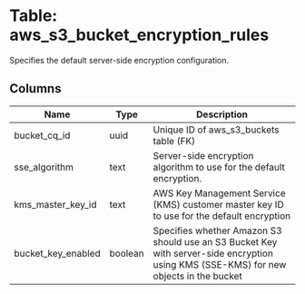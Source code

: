 
# Table: aws_s3_bucket_encryption_rules
Specifies the default server-side encryption configuration.
## Columns
| Name        | Type           | Description  |
| ------------- | ------------- | -----  |
|bucket_cq_id|uuid|Unique ID of aws_s3_buckets table (FK)|
|sse_algorithm|text|Server-side encryption algorithm to use for the default encryption.|
|kms_master_key_id|text|AWS Key Management Service (KMS) customer master key ID to use for the default encryption|
|bucket_key_enabled|boolean|Specifies whether Amazon S3 should use an S3 Bucket Key with server-side encryption using KMS (SSE-KMS) for new objects in the bucket|
